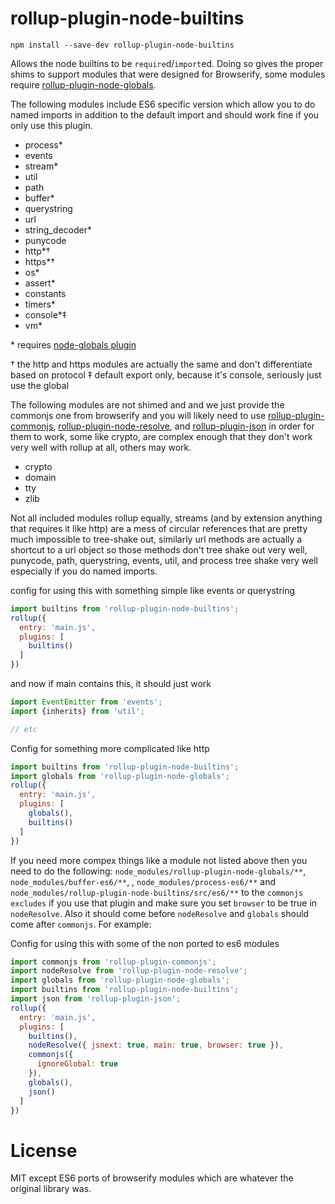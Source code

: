 rollup-plugin-node-builtins
===

```
npm install --save-dev rollup-plugin-node-builtins
```

Allows the node builtins to be `require`d/`import`ed. Doing so gives the proper shims to support modules that were designed for Browserify, some modules require [rollup-plugin-node-globals](https://github.com/calvinmetcalf/rollup-plugin-node-globals).

The following modules include ES6 specific version which allow you to do named imports in addition to the default import and should work fine if you only use this plugin.

- process*
- events
- stream*
- util
- path
- buffer*
- querystring
- url
- string_decoder*
- punycode
- http*†
- https*†
- os*
- assert*
- constants
- timers*
- console*‡
- vm*

\* requires [node-globals plugin](https://github.com/calvinmetcalf/rollup-plugin-node-globals)

† the http and https modules are actually the same and don't differentiate based on protocol
‡ default export only, because it's console, seriously just use the global

The following modules are not shimed and and we just provide the commonjs one from browserify  and you will likely need to use  [rollup-plugin-commonjs](https://github.com/rollup/rollup-plugin-commonjs), [rollup-plugin-node-resolve](https://github.com/rollup/rollup-plugin-node-resolve), and [rollup-plugin-json](https://github.com/rollup/rollup-plugin-json) in order for them to work, some like crypto, are complex enough that they don't work very well with rollup at all, others may work.

- crypto
- domain
- tty
- zlib

Not all included modules rollup equally, streams (and by extension anything that requires it like http) are a mess of circular references that are pretty much impossible to tree-shake out, similarly url methods are actually a shortcut to a url object so those methods don't tree shake out very well, punycode, path, querystring, events, util, and process tree shake very well especially if you do named imports.

config for using this with something simple like events or querystring

```js
import builtins from 'rollup-plugin-node-builtins';
rollup({
  entry: 'main.js',
  plugins: [
    builtins()
  ]
})
```

and now if main contains this, it should just work

```js
import EventEmitter from 'events';
import {inherits} from 'util';

// etc
```

Config for something more complicated like http

```js
import builtins from 'rollup-plugin-node-builtins';
import globals from 'rollup-plugin-node-globals';
rollup({
  entry: 'main.js',
  plugins: [
    globals(),
    builtins()
  ]
})
```

If you need more compex things like a module not listed above then you need to do the following: `node_modules/rollup-plugin-node-globals/**`, `node_modules/buffer-es6/**`, , `node_modules/process-es6/**` and `node_modules/rollup-plugin-node-builtins/src/es6/**` to the `commonjs` `excludes` if you use that plugin and make sure you set `browser` to be true in `nodeResolve`.  Also it should come before `nodeResolve` and `globals` should come after `commonjs`. For example:


Config for using this with some of the non ported to es6 modules

```js
import commonjs from 'rollup-plugin-commonjs';
import nodeResolve from 'rollup-plugin-node-resolve';
import globals from 'rollup-plugin-node-globals';
import builtins from 'rollup-plugin-node-builtins';
import json from 'rollup-plugin-json';
rollup({
  entry: 'main.js',
  plugins: [
    builtins(),
    nodeResolve({ jsnext: true, main: true, browser: true }),
    commonjs({
      ignoreGlobal: true
    }),
    globals(),
    json()
  ]
})
```

License
===

MIT except ES6 ports of browserify modules which are whatever the original library was.
